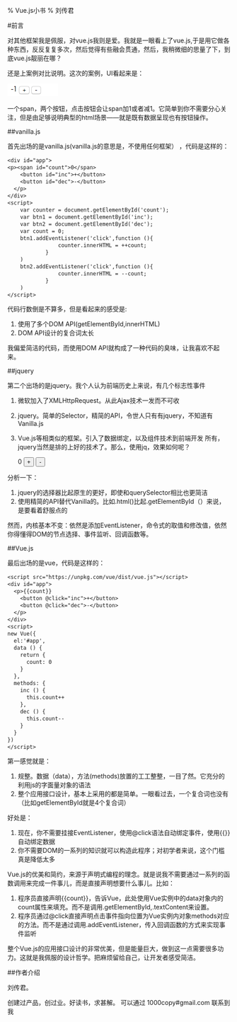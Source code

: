 % Vue.js小书
% 刘传君


#前言 

对其他框架我是佩服，对vue.js我则是爱。我就是一眼看上了vue.js,于是用它做各种东西，反反复复多次，然后觉得有些融会贯通，然后，我稍微细的思量了下，到底vue.js靓丽在哪？

还是上案例对比说明。这次的案例，UI看起来是：

![](perface.png)

一个span，两个按钮，点击按钮会让span加1或者减1。它简单到你不需要分心关注，但是由足够说明典型的html场景——就是既有数据呈现也有按钮操作。

##vanilla.js 

首先出场的是vanilla.js(vanilla.js的意思是，不使用任何框架） ，代码是这样的：

    
    <div id="app">
    <p><span id="count">0</span>
        <button id="inc">+</button>
        <button id="dec">-</button>
      </p>
    </div>
    <script>
        var counter = document.getElementById('count');
        var btn1 = document.getElementById('inc');
        var btn2 = document.getElementById('dec');
        var count = 0;
        btn1.addEventListener('click',function (){
                    counter.innerHTML = ++count;
                }
        )
        btn2.addEventListener('click',function (){
                    counter.innerHTML = --count;
                }
        )
    </script>
    
    
   
代码行数倒是不算多，但是看起来的感受是:

1. 使用了多个DOM API(getElementById,innerHTML)
2. DOM API设计的复合词太长

我偏爱简洁的代码，而使用DOM API就构成了一种代码的臭味，让我喜欢不起来。

##jquery

第二个出场的是jquery。我个人认为前端历史上来说，有几个标志性事件
1. 微软加入了XMLHttpRequest。从此Ajax技术一发而不可收
2. jquery。简单的Selector，精简的API，令世人只有有jquery，不知道有Vanilla.js 
3. Vue.js等相类似的框架。引入了数据绑定，以及组件技术到前端开发
所有，jquery当然是排的上好的技术了。那么，使用jq，效果如何呢？

      <script
      src="https://code.jquery.com/jquery-3.1.1.js"
      integrity="sha256-16cdPddA6VdVInumRGo6IbivbERE8p7CQR3HzTBuELA="
      crossorigin="anonymous"></script>
    <div id="app">
    <p><span id="count">0</span>
        <button id="inc">+</button> 
        <button id="dec">-</button>
      </p>
    </div>
    <script>
    var count = 0 
    $('#inc').click(function(){
      $("#count").html(++count)
    })
    $('#dec').click(function(){
      $("#count").html(--count)
    })
    </script>
分析一下：

1. jquery的选择器比起原生的更好，即使和querySelector相比也更简洁
2. 使用精简的API替代Vanilla的。比如.html()比起.getElementById（）来说，是要看着舒服点的

然而，内核基本不变：依然是添加EventListener，命令式的取值和修改值，依然你得懂得DOM的节点选择、事件监听、回调函数等。

##Vue.js

最后出场的是vue，代码是这样的：

    <script src="https://unpkg.com/vue/dist/vue.js"></script>
    <div id="app">
      <p>{{count}}
        <button @click="inc">+</button>
        <button @click="dec">-</button>
      </p>
    </div>
    <script>
    new Vue({
      el:'#app',
      data () {
        return {
          count: 0
        }
      },
      methods: {
        inc () {
          this.count++
        },
        dec () {
          this.count--
        }
      }
    })
    </script>
    
第一感觉就是：
1. 规整。数据（data），方法(methods)放置的工工整整，一目了然。它充分的利用js的字面量对象的语法
2. 整个应用接口设计，基本上采用的都是简单。一眼看过去，一个复合词也没有（比如getElementById就是4个复合词）


好处是：

1. 现在，你不需要挂接EventListener，使用@click语法自动绑定事件，使用{{}}自动绑定数据
2. 你不需要DOM的一系列的知识就可以构造此程序；对初学者来说，这个门槛真是降低太多

Vue.js的优美和简约，来源于声明式编程的理念。就是说我不需要通过一系列的函数调用来完成一件事儿，而是直接声明想要什么事儿。比如：

1. 程序员直接声明{{count}}，告诉Vue，此处使用Vue实例中的data对象内的count属性来填充。而不是调用.getElementById,.textContent来设置。
2. 程序员通过@click直接声明点击事件指向位置为Vue实例内对象methods对应的方法。而不是通过调用.addEventListener，传入回调函数的方式来实现事件监听

整个Vue.js的应用接口设计的非常优美，但是能量巨大，做到这一点需要很多功力。这就是我佩服的设计哲学。把麻烦留给自己，让开发者感受简洁。

##作者介绍

刘传君。

创建过产品，创过业。好读书，求甚解。
可以通过 1000copy#gmail.com 联系到我

